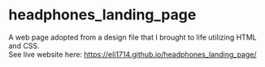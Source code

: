 # headphones_landing_page
A web page adopted from a design file that I brought to life utilizing HTML and CSS. 
<br>
See live website here: https://eli1714.github.io/headphones_landing_page/
